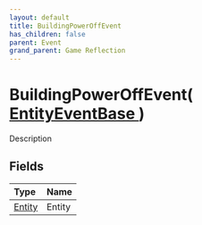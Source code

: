 ```yaml
---
layout: default
title: BuildingPowerOffEvent
has_children: false
parent: Event
grand_parent: Game Reflection
---
```

# BuildingPowerOffEvent( [ EntityEventBase ](/docs/game-reflection/events/entity_event_base) )
Description 

## Fields

| Type | Name |
|:-------------|:--------------|
| [Entity](/docs/game-reflection/classes/entity) | Entity |

